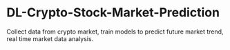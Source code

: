 # DL-Crypto-Stock-Market-Prediction
Collect data from crypto market, train models to predict future market trend, real time market data analysis.
